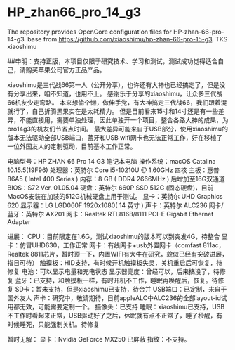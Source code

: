 # HP_zhan66_pro_14_g3

The repository provides OpenCore configuration files for HP-zhan-66-pro-14-g3. base from https://github.com/xiaoshimu/hp-zhan-66-pro-15-g3. TKS xiaoshimu

##申明：支持正版，本项目仅限于研究技术、学习和测试，测试成功觉得适合自己，请购买苹果公司官方正品产品。

xiaoshimu是三代战66第一人（公开分享），也许还有大神也已经搞定了，但是没有分享出来，咱不知道，也用不上。
感谢乐于分享的xiaoshimu，让众多三代战66机友少走弯路。
本来想偷个懒，做伸手党，有大神搞定三代战66，我们跟着混就行了，自己折腾黑果实在是太耗精力。
但是目前看来15寸和14寸还是有一些差异，不能直接用，需要单独处理，因此单独开一个项目，整合各路大神的成果，为pro14g3的机友们节省点时间。
最大差异可能来自于USB部分，使用xiaoshimu的版本无法驱动全部USB端口，蓝牙和USB wifi网卡也无法正常工作，好在移植了一位外国友人的定制驱动，目前基本工作正常。

电脑型号：HP ZHAN 66 Pro 14 G3 笔记本电脑
操作系统：macOS Catalina 10.15.5(19F96)
处理器：英特尔 Core i5-10210U @ 1.60GHz 四核
主板：惠普 86A5 ( Intel 400 Series )
内存：8 GB ( DDR4 2666MHz ) 后增加至16G双通道
BIOS：S72 Ver. 01.05.04
硬盘：英特尔 660P SSD 512G (固态硬盘)，目前MacOS安装在加装的512G机械硬盘上用于测试。
显卡：英特尔 UHD Graphics 620
显示器：LG LGD060F 1920x1080( 14 英寸 )
声卡：英特尔 ALC236
网卡/蓝牙：英特尔 AX201
网卡：Realtek RTL8168/8111 PCI-E Gigabit Ethernet Adapter


进展：
CPU：目前限定在1.6G，测试xiaoshimu的版本可以到突发4G，待整合
显卡：仿冒UHD630，工作正常
网卡：有线网卡+usb外置网卡（comfast 811ac，Realtek 8811芯片，暂时顶一下，内置WIFI有大牛在研究，貌似已经有突破进展，指日可待）
触摸板：HID支持，有时候开机触摸板失灵，关机重启后可恢复，待修复
电池：可以显示电量和充电状态
显示器亮度：曾经可以，后来搞没了，待修复
蓝牙：已支持，和触摸板一样，有时开机不工作，睡眠再唤醒后，恢复。待修复
SD卡：暂未支持，但是xiaoshimu已支持，待合并
USB端口：已定制，来自于国外友人
声卡：研究中，敬请期待，目前appleALC中ALC236的全部layout-id试用都无效，可能需要定制一个。
摄像头：已支持
睡眠：xiaoshimu已支持，USB不工作时看起来正常，USB驱动好了之后，休眠就有点不正常了，睡了秒醒，有时候睡死，只能强制关机。待修复

暂时无解：
显卡：Nvidia GeForce MX250 已屏蔽
指纹：不支持。 

